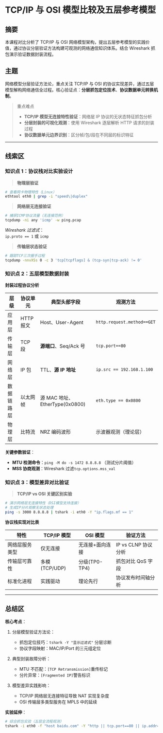 # TCP/IP 与 OSI 模型比较及五层参考模型

## 摘要

本课程对比分析了 TCP/IP 与 OSI 网络模型架构，提出五层参考模型的实践价值，通过协议分层验证方法构建可观测的网络通信知识体系。结合 Wireshark 抓包演示验证数据封装流程。

## 主题

网络模型分层验证方法论，重点关注 TCP/IP 与 OSI 的协议实现差异，通过五层模型解构网络通信全过程。核心验证点：**分层抓包定位技术**、**协议数据单元转换机制**。

> 重点难点
>
> - **TCP/IP 模型无连接特性验证**：网络层 IP 协议的无状态特征抓包分析
> - **分层封装的可视化观测**：使用 Wireshark 逐层解析 HTTP 请求的封装过程
> - **协议数据单元边界识别**：区分帧/包/段在不同层的标识特征

---

## 线索区

### 知识点 1：协议栈对比实验设计

> **物理层验证**

```bash
# 查看网卡物理特性（Linux）
ethtool eth0 | grep -i "speed\|duplex"
```

> **网络层无连接验证**

```bash
# 捕获ICMP协议流量（无连接范例）
tcpdump -ni any 'icmp' -w ping.pcap
```

_Wireshark 过滤式_：  
`ip.proto == 1` 或 `icmp`

> **传输层状态验证**

```bash
# 跟踪TCP三次握手过程
tcpdump -nnvXSs 0 -c 3 'tcp[tcpflags] & (tcp-syn|tcp-ack) != 0'
```

### 知识点 2：五层模型数据封装

**封装过程协议分析**  

| 层级 | 协议单元 | 典型头部字段 | 观测方法 |
|-------------|------------|-------------------------------|---------------------------|
| 应用层 | HTTP 报文 | Host、User-Agent | `http.request.method==GET`|
| 传输层 | TCP 段 | **源端口**、Seq/Ack 号 | `tcp.port==80` |
| 网络层 | IP 包 | TTL、**源 IP 地址** | `ip.src == 192.168.1.100` |
| 数据链路层 | 以太网帧 | 源 MAC 地址、EtherType(0x0800) | `eth.type == 0x0800` |
| 物理层 | 比特流 | NRZ 编码波形 | 示波器观测（理论层） |

**关键参数验证**：

- **MTU 检测命令**：`ping -M do -s 1472 8.8.8.8` （测试分片阈值）
- **MSS 协商观测**：Wireshark 过滤`tcp.options.mss_val`

### 知识点 3：模型差异对比验证

> **TCP/IP vs OSI 关键区别实验**

```bash
# 演示网络层无连接特性（OSI模型支持连接）
# 生成IP分片观察无状态处理
ping -s 3000 8.8.8.8 | tshark -i eth0 -Y "ip.flags.mf == 1"
```

**协议栈实现对比表**  

| 特性 | TCP/IP 模型 | OSI 模型 | 验证方法 |
|---------------------|-------------------|-------------------|------------------------|
| 网络层服务类型 | 仅无连接 | 无连接+面向连接 | IP vs CLNP 协议分析 |
| 传输层可靠性 | 多模(TCP/UDP) | 分级(TP0-TP4) | 抓包对比 QoS 字段 |
| 标准化进程 | 实践驱动 | 理论先行 | 协议发布时间轴分析 |

---

## 总结区

**核心考点**：

1. 分层模型验证方法论：

   - 抓包定位技巧：`tshark -Y "显示过滤式"` 分层诊断
   - 协议字段映射：MAC/IP/Port 的三元组定位

2. 典型封装故障分析：

   - MTU 不匹配：`[TCP Retransmission]`重传标记
   - 分片异常：`[Fragmented IP]`警告标识

3. 模型差异实践影响：
   - TCP/IP 网络层无连接特征导致 NAT 实现复杂度
   - OSI 传输层多类型服务在 MPLS 中的延续

**实验延伸**：

```bash
# 综合抓包实验（五层全流程观测）
tshark -i eth0 -f "host baidu.com" -Y "http || tcp.port==80 || ip.addr==39.156.66.10"
```
